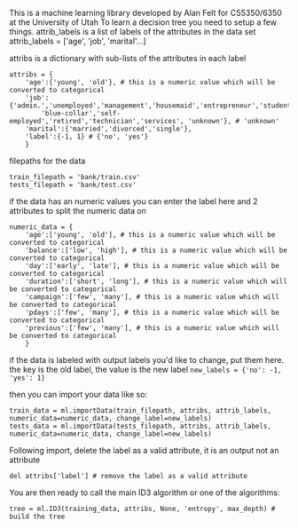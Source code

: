 This is a machine learning library developed by Alan Felt for CS5350/6350 at the University of Utah
To learn a decision tree you need to setup a few things.
attrib_labels is a list of labels of the attributes in the data set
attrib_labels = ['age', 'job', 'marital'...]

attribs is a dictionary with sub-lists of the attributes in each label
```
attribs = {
    'age':{'young', 'old'}, # this is a numeric value which will be converted to categorical
    'job':{'admin.','unemployed','management','housemaid','entrepreneur','student',
        'blue-collar','self-employed','retired','technician','services', 'unknown'}, # 'unknown'
    'marital':{'married','divorced','single'},
    'label':{-1, 1} # {'no', 'yes'}
    }
```
filepaths for the data 
```
train_filepath = 'bank/train.csv'
tests_filepath = 'bank/test.csv'
```
if the data has an numeric values you can enter the label here and 2 attributes to split the numeric data on
```
numeric_data = {
    'age':['young', 'old'], # this is a numeric value which will be converted to categorical
    'balance':['low', 'high'], # this is a numeric value which will be converted to categorical
    'day':['early', 'late'], # this is a numeric value which will be converted to categorical
    'duration':['short', 'long'], # this is a numeric value which will be converted to categorical
    'campaign':['few', 'many'], # this is a numeric value which will be converted to categorical
    'pdays':['few', 'many'], # this is a numeric value which will be converted to categorical
    'previous':['few', 'many'], # this is a numeric value which will be converted to categorical
    }
```
if the data is labeled with output labels you'd like to change, put them here. the key is the old label, the value is the new label
`new_labels = {'no': -1, 'yes': 1}`

then you can import your data like so:
```
train_data = ml.importData(train_filepath, attribs, attrib_labels, numeric_data=numeric_data, change_label=new_labels)
tests_data = ml.importData(tests_filepath, attribs, attrib_labels, numeric_data=numeric_data, change_label=new_labels)
```
Following import, delete the label as a valid attribute, it is an output not an attribute
```
del attribs['label'] # remove the label as a valid attribute
```
You are then ready to call the main ID3 algorithm or one of the algorithms:
```
tree = ml.ID3(training_data, attribs, None, 'entropy', max_depth) # build the tree
```
